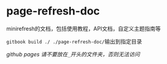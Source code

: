 # page-refresh-doc

minirefresh的文档，包括使用教程，API文档，自定义主题指南等

`gitbook build ./ ./page-refresh-doc/`输出到指定目录

_github pages 请不要放在`_`开头的文件夹，否则无法访问_
